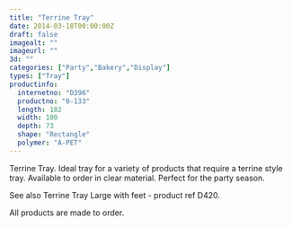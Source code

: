 ```yaml
---
title: "Terrine Tray"
date: 2014-03-18T00:00:00Z
draft: false
imagealt: ""
imageurl: ""
3d: ""
categories: ["Party","Bakery","Display"]
types: ["Tray"]
productinfo:
  internetno: "D396"
  productno: "0-133"
  length: 182
  width: 100
  depth: 73
  shape: "Rectangle"
  polymer: "A-PET"
---
```

Terrine Tray. Ideal tray for a variety of products that require a terrine style tray. Available to order in clear material. Perfect for the party season.

See also Terrine Tray Large with feet - product ref D420.

All products are made to order.